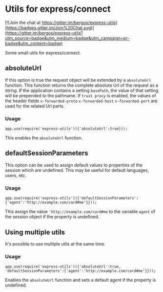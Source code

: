 # Utils for express/connect

[![Join the chat at https://gitter.im/bergos/express-utils](https://badges.gitter.im/Join%20Chat.svg)](https://gitter.im/bergos/express-utils?utm_source=badge&utm_medium=badge&utm_campaign=pr-badge&utm_content=badge)

Some small utils for express/connect.

## absoluteUrl

If this option is true the request object will be extended by a `absoluteUrl` function.
This function returns the complete absolute Url of the request as a string.
If the application contains a setting `basePath`, the value of that setting will be prepended to the pathname.
If `trust proxy` is enabled, the values of the header fields `x-forwarded-proto` `x-forwarded-host` `x-forwarded-port` are used for the related Url parts.

### Usage

`app.use(require('express-utils')({'absoluteUrl':true}));`

This enables the `absoluteUrl` function.


## defaultSessionParameters

This option can be used to assign default values to properties of the session which are undefined.
This may be useful for default languages, users, etc.

### Usage

`app.use(require('express-utils')({'defaultSessionParameters':{'agent':'http://example.com/card#me'}}));`

This assign the value `'http://example.com/card#me` to the variable `agent` of the session object if the property is undefined.

## Using multiple utils

It's possible to use multiple utils at the same time.

### Usage

`app.use(require('express-utils')({'absoluteUrl':true, 'defaultSessionParameters':{'agent':'http://example.com/card#me'}}));`

Enables the `absoluteUrl` function and sets a default agent if the property is undefined.

